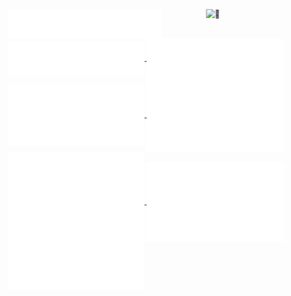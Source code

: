 
<a href="#">
  <img align="center" width="55%" src="./header.svg" />
</a>

<a href="#">
  <img align="right" width="29%" alt="🦑" src="https://count.getloli.com/get/@:HappyBravo?theme=rule34">
</a>

<br/>
<a href="#">
  <img align="center" width="49%" src="./repositories.svg" />
</a>
<a href="#">
  <img align="center" width="49%" src="./acti_comm.svg" />
</a>

<a href="#">
  <img align="center" width="49%" src="./iso_calender.svg" />
</a>


<a href="#">
    <img align="center" width="49%" src="./issue_pr_lang.svg" />
</a>

<a href="#">
  <img align="center" width="49%" src="./github-habits.svg" />
</a>

<a href="#">
    <img align="center" width="49%" src="./leetcode.svg" />
</a>
<a href="#">
    <img align="center" width="49%" src="./achievements.svg" />
</a>
<!-- <a href="#">
    <img align="center" width="49%" src="./starredtopics_icons.svg" />
</a> -->

<!---

[<img align="left" width="390" alt="🦑" src="./header.svg">](#)
[<img align="right" width="150" alt="🦑" src="https://count.getloli.com/get/@:HappyBravo?theme=rule34">](https://www.youtube.com/watch?v=PqXPW0oBKgg)
[<img align="right" width="390" alt="🦑" src="./repositories.svg">](#)
[<img align="right" width="390" height="31" alt="🦑" src="https://gist.githubusercontent.com/lowlighter/3c6eaedf50273adfb7a510822672f570/raw/placeholder.svg">](#)

[<img align="left" width="390" alt="🦑" src="./acti_comm.svg">](#)
[<img align="right" width="390" alt="🦑" src="./achievements.svg">](#)

[<img width="100%" height="1" alt="🦑" src="https://gist.githubusercontent.com/lowlighter/3c6eaedf50273adfb7a510822672f570/raw/placeholder.svg">](#)

[<img align="left" width="390" alt="🦑" src="./iso_calender.svg">](#)
[<img align="right" width="390" alt="🦑" src="./github-habits.svg">](#)

[<img width="100%" height="1" alt="🦑" src="https://gist.githubusercontent.com/lowlighter/3c6eaedf50273adfb7a510822672f570/raw/placeholder.svg">](#)
--->


<!---
<h1 align="center">Hi 👋, I'm Happy</h1>
<p align="left"> <img src="https://komarev.com/ghpvc/?username=happybravo&label=Profile%20views&color=0e75b6&style=flat" alt="happybravo" /> </p>

<h3 align="left">Connect with me:</h3>
<p align="left">
<a href="https://linkedin.com/in/bravohappy2020" target="blank"><img align="center" src="https://raw.githubusercontent.com/rahuldkjain/github-profile-readme-generator/master/src/images/icons/Social/linked-in-alt.svg" alt="bravohappy2020" height="30" width="40" /></a>
<a href="https://www.hackerrank.com/sk24coc" target="blank"><img align="center" src="https://raw.githubusercontent.com/rahuldkjain/github-profile-readme-generator/master/src/images/icons/Social/hackerrank.svg" alt="sk24coc" height="30" width="40" /></a>
</p>

<h3 align="left">Languages and Tools:</h3>
<p align="left"> <a href="https://www.cprogramming.com/" target="_blank" rel="noreferrer"> <img src="https://raw.githubusercontent.com/devicons/devicon/master/icons/c/c-original.svg" alt="c" width="40" height="40"/> </a> <a href="https://www.adobe.com/in/products/illustrator.html" target="_blank" rel="noreferrer"> <img src="https://www.vectorlogo.zone/logos/adobe_illustrator/adobe_illustrator-icon.svg" alt="illustrator" width="40" height="40"/> </a> <a href="https://www.mysql.com/" target="_blank" rel="noreferrer"> <img src="https://raw.githubusercontent.com/devicons/devicon/master/icons/mysql/mysql-original-wordmark.svg" alt="mysql" width="40" height="40"/> </a> <a href="https://www.python.org" target="_blank" rel="noreferrer"> <img src="https://raw.githubusercontent.com/devicons/devicon/master/icons/python/python-original.svg" alt="python" width="40" height="40"/> </a> <a href="https://www.selenium.dev" target="_blank" rel="noreferrer"> <img src="https://raw.githubusercontent.com/detain/svg-logos/780f25886640cef088af994181646db2f6b1a3f8/svg/selenium-logo.svg" alt="selenium" width="40" height="40"/> </a> </p>

-->

<!--
**HappyBravo/HappyBravo** is a ✨ _special_ ✨ repository because its `README.md` (this file) appears on your GitHub profile.

Here are some ideas to get you started:

- 🔭 I’m currently working on ...
- 🌱 I’m currently learning ...
- 👯 I’m looking to collaborate on ...
- 🤔 I’m looking for help with ...
- 💬 Ask me about ...
- 📫 How to reach me: ...
- 😄 Pronouns: ...
- ⚡ Fun fact: ...
-->

